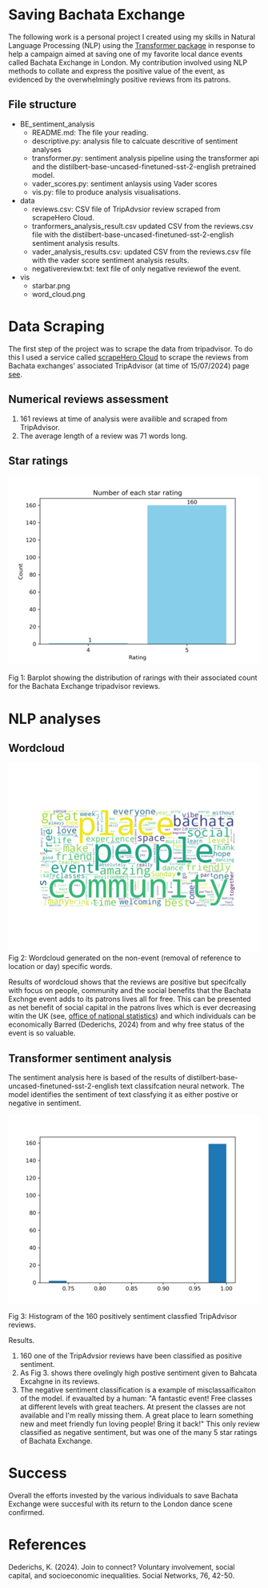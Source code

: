   # Saving Bachata Exchange

The following work is a personal project I created using my skills in Natural Language Processing (NLP) using the [Transformer package](https://huggingface.co/) in response to help a campaign aimed at saving one of my favorite local dance events called Bachata Exchange in London. My contribution involved using NLP methods to collate and express the positive value of the event, as evidenced by the overwhelmingly positive reviews from its patrons.

## File structure

- BE_sentiment_analysis
   - README.md: The file your reading.
   - descriptive.py: analysis file to calcuate descritive of sentiment analyses
   - transformer.py: sentiment analysis pipeline using the transformer api and the distilbert-base-uncased-finetuned-sst-2-english pretrained model.
   - vader_scores.py: sentiment anlaysis using Vader scores
   - vis.py: file to produce analysis visualisations.
- data
   - reviews.csv: CSV file of TripAdvsior review scraped from scrapeHero Cloud.
   - tranformers_analysis_result.csv updated CSV from the reviews.csv file with the distilbert-base-uncased-finetuned-sst-2-english sentiment analysis results.
   - vader_analysis_results.csv: updated CSV from the reviews.csv file with the vader score sentiment analysis results.
   - negativereview.txt: text file of only negative reviewof the event.
- vis
   - starbar.png 
   - word_cloud.png  

# Data Scraping
The first step of the project was to scrape the data from tripadvisor. To do this I used a service called [scrapeHero Cloud](https://cloud.scrapehero.com/crawlers) to scrape the reviews from Bachata exchanges' associated TripAdvisor (at time of 15/07/2024) page [see](https://www.tripadvisor.co.uk/Attraction_Review-g186338-d26663269-Reviews-Bachata_Exchange-London_England.html).

## Numerical reviews assessment

1. 161 reviews at time of analysis were availible and scraped from TripAdvisor.
2. The average length of a review was 71 words long.


## Star ratings
![starbar](vis/starbar.png)

Fig 1: Barplot showing the distribution of rarings with their associated count for the Bachata Exchange tripadvisor reviews.


# NLP analyses

## Wordcloud
![wordcloud](vis/word_cloud.png)
Fig 2: Wordcloud generated on the non-event (removal of reference to location or day) specific words.

Results of wordcloud shows that the reviews are positive but specifcally with focus on people, community and the social benefits that the Bachata Exchnge event adds to its patrons lives all for free. This can be presented as net benefit of social capital in the patrons lives which is ever decreasing witin the UK (see, [office of national statistics](https://www.gov.uk/government/statistics/social-capital-in-the-uk-2022)) and which individuals can be economically Barred (Dederichs, 2024) from and why free status of the event is so valuable.

## Transformer sentiment analysis

The sentiment analysis here is based of the results of distilbert-base-uncased-finetuned-sst-2-english text classifcation neural network. The model identifies the sentiment of text classfying it as either postive or negative in sentiment.

![sentiment_scores](vis/transformer_scores.png)

Fig 3: Histogram  of the 160  positively sentiment classfied TripAdvisor reviews. 

Results.
1. 160 one of the TripAdvsior reviews have been classified as positive sentiment.
2. As Fig 3. shows there ovelingly high postive sentiment given to Bahcata Excahgne in its reviews.
3. The negative sentiment classification is a example of misclassaificaiton of the model. 
 if evaualted by a human: "A fantastic event! Free classes at different levels with great teachers. At present the classes are not available and I'm really missing them. A great place to learn something new and meet friendly fun loving people! Bring it back!" This only review classified as negative sentiment, but was one of the many 5 star ratings of Bachata Exchange.

# Success
Overall the efforts invested by the various individuals to save Bachata Exchange were succesful with its return to the London dance scene confirmed.

# References
Dederichs, K. (2024). Join to connect? Voluntary involvement, social capital, and socioeconomic inequalities. Social Networks, 76, 42-50.
